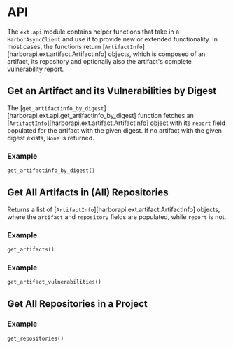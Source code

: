 # API

The `ext.api` module contains helper functions that take in a `HarborAsyncClient` and use it to provide new or extended functionality. In most cases, the functions return [`ArtifactInfo`][harborapi.ext.artifact.ArtifactInfo] objects, which is composed of an artifact, its repository and optionally also the artifact's complete vulnerability report.

## Get an Artifact and its Vulnerabilities by Digest

The [`get_artifactinfo_by_digest`][harborapi.ext.api.get_artifactinfo_by_digest] function fetches an [`ArtifactInfo`][harborapi.ext.artifact.ArtifactInfo] object with its `report` field populated for the artifact with the given digest. If no artifact with the given digest exists, `None` is returned.

### Example

```py
get_artifactinfo_by_digest()
```


## Get All Artifacts in (All) Repositories


Returns a list of [`ArtifactInfo`][harborapi.ext.artifact.ArtifactInfo] objects, where the `artifact` and `repository` fields are populated, while `report` is not.

### Example

```py
get_artifacts()
```




### Example

```py
get_artifact_vulnerabilities()
```



## Get All Repositories in a Project

### Example

```py
get_repositories()
```
